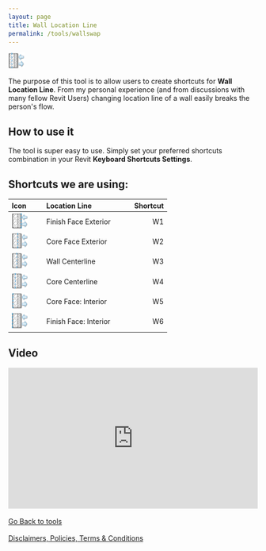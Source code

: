 ```yaml
---
layout: page
title: Wall Location Line
permalink: /tools/wallswap
---
```


![WallSwapIcon](/images/Tools/WallSwap/WallSwap.png)

The purpose of this tool is to allow users to create shortcuts for <b>Wall Location Line</b>. From my personal experience (and from discussions with many fellow Revit Users) changing location line of a wall easily breaks the person's flow.  

## How to use it

The tool is super easy to use. Simply set your preferred shortcuts combination in your Revit <b> Keyboard Shortcuts Settings</b>.

## Shortcuts we are using:  
  
| <b>Icon       </b> | <b>Location Line</b> | <b>         Shortcut</b> |
| :--- | :--- | ---: |
|![Finish Face: Exterior](/images/Tools/WallSwap/WallSwapWE.png)   | Finish Face Exterior | W1 |
|![Core Face Exterior](/images/Tools/WallSwap/WallSwapCE.png)   | Core Face Exterior | W2 |
|![Wall Centerline](/images/Tools/WallSwap/WallSwapWC.png)   | Wall Centerline | W3|
|![Core Centerline](/images/Tools/WallSwap/WallSwapCC.png)   | Core Centerline | W4 |
|![Core Face: Interior](/images/Tools/WallSwap/WallSwapCI.png)   | Core Face: Interior | W5 |
|![Finish Face: Interior](/images/Tools/WallSwap/WallSwapWI.png)   | Finish Face: Interior | W6 |

## Video

<div>
  <div style="position:relative;padding-top:56.25%;">
    <iframe src="https://www.youtube.com/embed/i5vvm8kygQ4" frameborder="0" allowfullscreen
      style="position:absolute;top:0;left:0;width:100%;height:100%;"></iframe>
  </div>
</div>
<br>
<div class="backToTools">
    <a href="https://w7k.pl/tools/"> Go Back to tools </a>
</div>
<br>
<div class="terms">
    <a href="https://w7k.pl/terms/">Disclaimers, Policies, Terms & Conditions</a>
</div>

